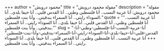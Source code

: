 +++
author = "محمود درويش"
title = "مقولة محمود درويش"
description = "مقولة محمود درويش: أنا عربية النسب.. أنا فلسطين وطني.. أنا القدس قلبي.. أنا حيفا بلدي.. أنا السوداء رايتي.. أنا السمراء بندقيتي.. وأنا بنت فلسطين."
quote = '''أنا عربية النسب.. أنا فلسطين وطني.. أنا القدس قلبي.. أنا حيفا بلدي.. أنا السوداء رايتي.. أنا السمراء بندقيتي.. وأنا بنت فلسطين.''' 
slug = "أنا-عربية-النسب-أنا-فلسطين-وطني-أنا-القدس-قلبي-أنا-حيفا-بلدي-أنا-السوداء-رايتي-أنا-السمراء-بندقيتي-وأنا-بنت-فلسطين"
+++
أنا عربية النسب.. أنا فلسطين وطني.. أنا القدس قلبي.. أنا حيفا بلدي.. أنا السوداء رايتي.. أنا السمراء بندقيتي.. وأنا بنت فلسطين.
